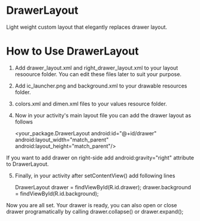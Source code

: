 # DrawerLayout
Light weight custom layout that elegantly replaces drawer layout.

# How to Use DrawerLayout

1. Add drawer_layout.xml and right_drawer_layout.xml to your layout resoource folder. You can edit these files later to suit your purpose.
2. Add ic_launcher.png and background.xml to your drawable resources folder.
3. colors.xml and dimen.xml files to your values resource folder.
4. Now in your activity's main layout file you can add the drawer layout as follows

    <FrameLayout android:id="@+id/background"
        android:layout_width="match_parent"
        android:layout_height="match_parent"
        android:background="@drawable/background">
       <!--TODO: replace your_package with appropreate package name -->
        <your_package.DrawerLayout
            android:id="@+id/drawer"
            android:layout_width="match_parent"
            android:layout_height="match_parent"/>
    </FrameLayout>
    
 If you want to add drawer on right-side add android:gravity="right" attribute to DrawerLayout.
 
 5. Finally, in your activity after setContentView() add following lines
     
     DrawerLayout drawer = findViewById(R.id.drawer);
     drawer.background = findViewById(R.id.background);
     
Now you are all set. Your drawer is ready, you can also open or close drawer programatically by calling drawer.collapse() or drawer.expand();
